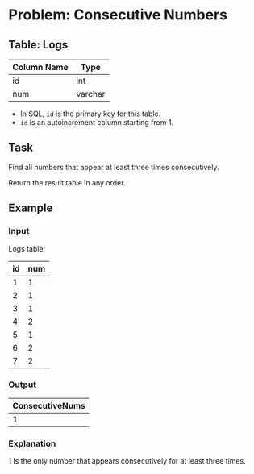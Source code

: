 # Problem: Consecutive Numbers

## Table: Logs

| Column Name | Type    |
|-------------|---------|
| id          | int     |
| num         | varchar |

- In SQL, `id` is the primary key for this table.
- `id` is an autoincrement column starting from 1.

## Task
Find all numbers that appear at least three times consecutively.

Return the result table in any order.

## Example

### Input
Logs table:

| id | num |
|----|-----|
| 1  | 1   |
| 2  | 1   |
| 3  | 1   |
| 4  | 2   |
| 5  | 1   |
| 6  | 2   |
| 7  | 2   |

### Output
| ConsecutiveNums |
|-----------------|
| 1               |

### Explanation
1 is the only number that appears consecutively for at least three times.
